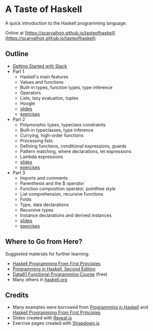 # A Taste of Haskell

A quick introduction to the Haskell programming language.

Online at [https://scarvalhojr.github.io/tasteofhaskell](https://scarvalhojr.github.io/tasteofhaskell)

## Outline

* [Getting Started with Stack](https://scarvalhojr.github.io/tasteofhaskell/install.html)
* Part 1
  * Haskell's main features
  * Values and functions
  * Built-in types, function types, type inference
  * Operators
  * Lists, lazy evaluation, tuples
  * Hoogle
  * [slides](https://scarvalhojr.github.io/tasteofhaskell/part1.html)
  * [exercises](https://scarvalhojr.github.io/tasteofhaskell/exercises1.html)
* Part 2
  * Polymorphic types, typeclass constraints
  * Built-in typeclasses, type inference
  * Currying, high-order functions
  * Processing lists
  * Defining functions, conditional expressions, guards
  * Pattern matching, where declarations, let expressions
  * Lambda expressions
  * [slides](https://scarvalhojr.github.io/tasteofhaskell/part2.html)
  * [exercises](https://scarvalhojr.github.io/tasteofhaskell/exercises2.html)
* Part 3
  * Imports and comments
  * Parenthesis and the $ operator
  * Function composition operator, pointfree style
  * List comprehension, recursive functions
  * Folds
  * Type, data declarations
  * Recursive types
  * Instance declarations and derived instances
  * [slides](https://scarvalhojr.github.io/tasteofhaskell/part3.html)
  * [exercises](https://scarvalhojr.github.io/tasteofhaskell/exercises3.html)

## Where to Go from Here?

Suggested materials for further learning:

* [Haskell Programming From First Principles](http://haskellbook.com)
* [Programming in Haskell, Second Edition](http://www.cs.nott.ac.uk/~pszgmh/pih.html)
* [Data61 Functional Programming Course](https://github.com/data61/fp-course) (free)
* Many others in [haskell.org](https://www.haskell.org/documentation)

## Credits

* Many examples were borrowed from [Programming in Haskell](http://www.cs.nott.ac.uk/~pszgmh/pih.html)
  and [Haskell Programming From First Principles](http://haskellbook.com)
* Slides created with [Reveal.js](https://revealjs.com)
* Exercise pages created with [Strapdown.js](http://strapdownjs.com)
